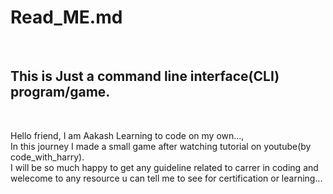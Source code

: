 <h1>Read_ME.md</h1>

<br>
<h2>This is Just a command line interface(CLI) program/game.</h2>
<br>

Hello friend, I am Aakash Learning to code on my own..., 
<br>
In this journey I made a small game after watching tutorial on youtube(by code_with_harry).
<br>
I will be so much happy to get any guideline related to carrer in coding and welecome to any resource u can tell me to see for certification or learning...


